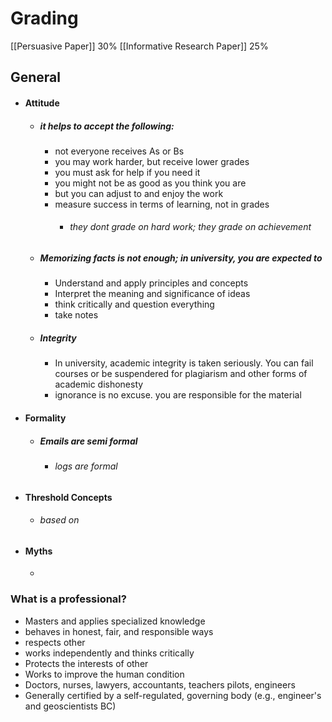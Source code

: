 

# Grading
[[Persuasive Paper]] 30%
[[Informative Research Paper]] 25%



## General
- #### Attitude
	- ##### it helps to accept the following:
		- not everyone receives As or Bs
		- you may work harder, but receive lower grades
		- you must ask for help if you need it
		- you might not be as good as you think you are
		- but you can adjust to and enjoy the work
		- measure success in terms of learning, not in grades
			- ###### they dont grade on hard work; they grade on achievement 
	- ##### Memorizing facts is not enough; in university, you are expected to 
		- Understand and apply principles and concepts 
		- Interpret the meaning and significance of ideas
		- think critically and question everything
		- take notes
	- ##### Integrity
		- In university, academic integrity is taken seriously. You can fail courses or be suspendered for plagiarism and other forms of academic dishonesty
		- ignorance is no excuse. you are responsible for the material 
- #### Formality
	- ##### Emails are semi formal
		- ###### logs are formal
- #### Threshold Concepts
	- ###### based on 
- #### Myths
	- 

### What is a professional?
- Masters and applies specialized knowledge
- behaves in honest, fair, and responsible ways
- respects other
- works independently and thinks critically
- Protects the interests of other
- Works to improve the human condition
- Doctors, nurses, lawyers, accountants, teachers pilots, engineers
- Generally certified by a self-regulated, governing body (e.g., engineer's and geoscientists BC)

